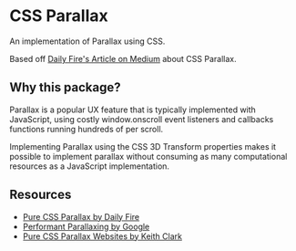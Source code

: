 # CSS Parallax

An implementation of Parallax using CSS.

Based off [Daily Fire's Article on Medium](https://medium.com/@dailyfire/pure-css-parallax-simple-tricks-da102d0ffdb9) about CSS Parallax.

## Why this package?

Parallax is a popular UX feature that is typically implemented with JavaScript, using costly window.onscroll event listeners and callbacks functions running hundreds of per scroll.

Implementing Parallax using the CSS 3D Transform properties makes it possible to implement parallax without consuming as many computational resources as a JavaScript implementation.

## Resources
- [Pure CSS Parallax by Daily Fire](https://medium.com/@dailyfire/pure-css-parallax-simple-tricks-da102d0ffdb9)
- [Performant Parallaxing by Google](https://developers.google.com/web/updates/2016/12/performant-parallaxing)
- [Pure CSS Parallax Websites by Keith Clark](https://keithclark.co.uk/articles/pure-css-parallax-websites/)
